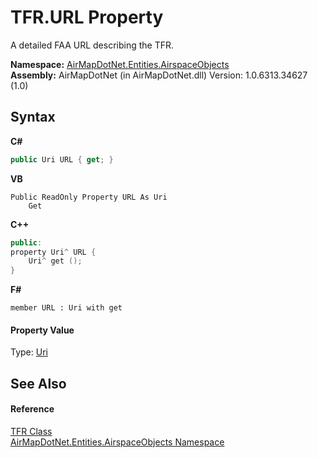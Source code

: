 # TFR.URL Property 
 

A detailed FAA URL describing the TFR.

**Namespace:**&nbsp;<a href="4a77b213-9d2c-92a5-aab7-f2f82873a6fe">AirMapDotNet.Entities.AirspaceObjects</a><br />**Assembly:**&nbsp;AirMapDotNet (in AirMapDotNet.dll) Version: 1.0.6313.34627 (1.0)

## Syntax

**C#**<br />
``` C#
public Uri URL { get; }
```

**VB**<br />
``` VB
Public ReadOnly Property URL As Uri
	Get
```

**C++**<br />
``` C++
public:
property Uri^ URL {
	Uri^ get ();
}
```

**F#**<br />
``` F#
member URL : Uri with get

```


#### Property Value
Type: <a href="http://msdn2.microsoft.com/en-us/library/txt7706a" target="_blank">Uri</a>

## See Also


#### Reference
<a href="79d19670-af6e-ea0e-2f93-f3cc1878e04d">TFR Class</a><br /><a href="4a77b213-9d2c-92a5-aab7-f2f82873a6fe">AirMapDotNet.Entities.AirspaceObjects Namespace</a><br />